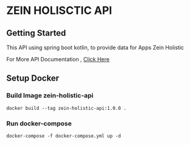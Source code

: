 # ZEIN HOLISCTIC API

## Getting Started
This API using spring boot kotlin, to provide data for Apps Zein Holistic

For More API Documentation , [Click Here](https://documenter.getpostman.com/view/406989/TzRLmWfz)


## Setup Docker

### Build Image zein-holistic-api

`docker build --tag zein-holistic-api:1.0.0 .`

### Run docker-compose
`docker-compose -f docker-compose.yml up -d`